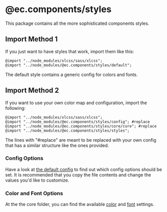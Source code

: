 # @ec.components/styles

This package contains all the more sophisticated components styles.

## Import Method 1

If you just want to have styles that work, import them like this:

```
@import "../node_modules/xlcss/sass/xlcss";
@import "../node_modules/@ec.components/styles/default";
```


The default style contains a generic config for colors and fonts.

## Import Method 2
If you want to use your own color map and configuration, import the following:

```
@import "../node_modules/xlcss/sass/xlcss";
@import "../node_modules/@ec.components/styles/config"; #replace
@import "../node_modules/@ec.components/styles/core/core"; #replace
@import "../node_modules/@ec.components/styles/styles";
```

The lines with "#replace" are meant to be replaced with your own config that has a similar structure like the ones provided.

### Config Options
Have a look at [the default config](./config.scss) to find out which config options should be set. It is recommended that you copy the file contents and change the values you'd like to customize.

### Color and Font Options
At the the core folder, you can find the available [color](./core/_colors.scss) and [font](./core/_typo.scss) settings.
